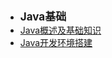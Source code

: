- <font style="font-weight:bold;font-size:17px;">Java基础</font>
- [Java概述及基础知识](/编程开发/Java后端/000-Java基础/000-Java概述及基础知识)
- [Java开发环境搭建](/编程开发/Java后端/000-Java基础/001-Java开发环境搭建)

